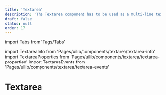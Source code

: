 ```yaml
---
title: 'Textarea'
description: 'The Textarea component has to be used as a multi-line text input control with an unlimited number of characters possible.'
draft: false
status: null
order: 17
---
```


import Tabs from 'Tags/Tabs'

import TextareaInfo from 'Pages/uilib/components/textarea/textarea-info'
import TextareaProperties from 'Pages/uilib/components/textarea/textarea-properties'
import TextareaEvents from 'Pages/uilib/components/textarea/textarea-events'

# Textarea

<Tabs>
  <Tabs.Content>
    <TextareaInfo />
  </Tabs.Content>
  <Tabs.Content>
    <TextareaProperties />
  </Tabs.Content>
  <Tabs.Content>
    <TextareaEvents  />
  </Tabs.Content>
</Tabs>
